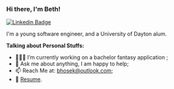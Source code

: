 ### Hi there, I'm Beth!

[![Linkedin Badge](https://img.shields.io/badge/-LinkedIn-0e76a8?style=flat-square&logo=Linkedin&logoColor=white)](https://linkedin.com/in/bethhosek)

I'm a young software engineer, and a University of Dayton alum. 


**Talking about Personal Stuffs:**

- 👨🏻‍💻 I’m currently working on a bachelor fantasy application ;
- 💬 Ask me about anything, I am happy to help;
- 📫 Reach Me at: bhosek@outlook.com;
- 📝 [Resume](https://gkassym.netlify.app/Resume.pdf).

</br>
